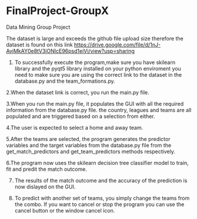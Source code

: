 # FinalProject-GroupX
Data Mining Group Project

The dataset is large and exceeds the github file upload size therefore the dataset is found on this link https://drive.google.com/file/d/1nJ-AvjMkAY0e8tV3iONIcE96psd1eiVi/view?usp=sharing


1. To successfully execute the program,make sure you have skilearn library and the pyqt5 library installed on your python enviroment you need to make sure you are using the correct link to the dataset in the database.py and the team_formations.py. 

2.When the dataset link is correct, you run the main.py file.

3.When you run the main.py file, it populates the GUI with all the required information from the database.py file. the country, leagues and teams are all populated and are triggered based on a selection from either.

4.The user is expected to select a home and away team.

5.After the teams are selected, the program generates the predictor variables and the target variables from the database.py file from the get_match_predictors and get_team_predictors methods respectively.

6.The program now uses the skilearn decision tree classifier model to train, fit and predit the match outcome.

7. The results of the match outcome and the accuracy of the prediction is now dislayed on the GUI.

8. To predict with another set of teams, you simply change the teams from the combo. If you want to cancel or stop the program you can use the cancel button or the window cancel icon.

